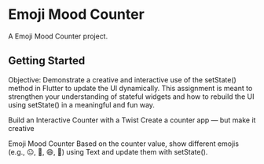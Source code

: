 # Emoji Mood Counter

A Emoji Mood Counter project.

## Getting Started

Objective:
Demonstrate a creative and interactive use of the setState() method in Flutter to update the UI dynamically.
This assignment is meant to strengthen your understanding of stateful widgets and how to rebuild the UI using setState() in a meaningful and fun way.

 Build an Interactive Counter with a Twist
Create a counter app — but make it creative

Emoji Mood Counter
Based on the counter value, show different emojis (e.g., 😐, 🙂, 😄, 🤩) using Text and update them with setState().
